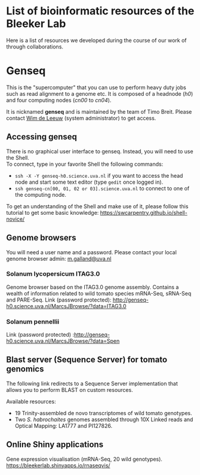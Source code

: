 # List of bioinformatic resources of the Bleeker Lab
Here is a list of resources we developed during the course of our work of through collaborations. 

# Genseq 
This is the "supercomputer" that you can use to perform heavy duty jobs such as read alignment to a genome etc. 
It is composed of a headnode (*h0*) and four computing nodes (*cn00* to *cn04*).  

It is nicknamed **genseq** and is maintained by the team of Timo Breit. Please contact [Wim de Leeuw](https://www.uva.nl/profiel/l/e/w.c.deleeuw/w.c.deleeuw.html) (system administrator) to get access. 

## Accessing genseq
There is no graphical user interface to genseq. Instead, you will need to use the Shell.   
To connect, type in your favorite Shell the following commands:
* `ssh -X -Y genseq-h0.science.uva.nl` if you want to access the head node and start some text editor (type `gedit` once logged in).
* `ssh genseq-cn[00, 01, 02 or 03].science.uva.nl` to connect to one of the computing node.  

To get an understanding of the Shell and make use of it, please follow this tutorial to get some basic knowledge: https://swcarpentry.github.io/shell-novice/  

  

## Genome browsers
You will need a user name and a password. Please contact your local genome browser admin: m.galland@uva.nl 

### Solanum lycopersicum ITAG3.0
Genome browser based on the ITAG3.0 genome assembly. 
Contains a wealth of information related to wild tomato species mRNA-Seq, sRNA-Seq and PARE-Seq.
Link (password protected): http://genseq-h0.science.uva.nl/MarcsJBrowse/?data=ITAG3.0

### Solanum pennellii 
Link (password protected) :http://genseq-h0.science.uva.nl/MarcsJBrowse/?data=Spen

## Blast server (Sequence Server) for tomato genomics

The following link redirects to a Sequence Server implementation that allows you to perform BLAST on custom resources.

Available resources:
- 19 Trinity-assembled de novo transcriptomes of wild tomato genotypes.  
- Two *S. habrochaites* genomes assembled through 10X Linked reads and Optical Mapping: LA1777 and PI127826.


## Online Shiny applications

Gene expression visualisation (mRNA-Seq, 20 wild genotypes).    
https://bleekerlab.shinyapps.io/rnaseqvis/
